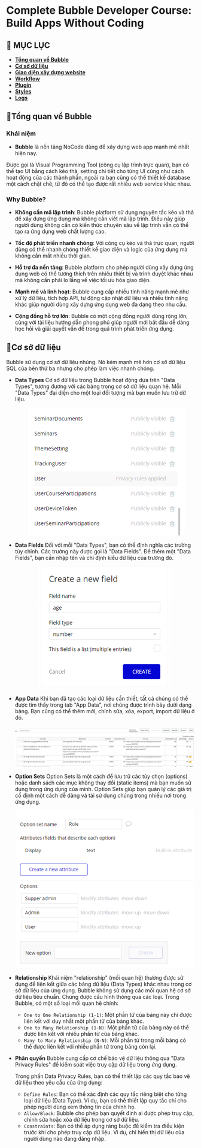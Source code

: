 # **Complete Bubble Developer Course: Build Apps Without Coding**

## 🔷 MỤC LỤC

- **[Tổng quan về Bubble](#tổng-quan-về-bubble)**
- **[Cơ sở dữ liệu](#cơ-sở-dữ-liệu)**
- **[Giao diện xây dựng website](#giao-diện-xây-dựng-website)**
- **[Workflow](#workflow)**
- **[Plugin](#plugin)**
- **[Styles](#styles)**
- **[Logs](#logs)**

## 🔷Tổng quan về Bubble

### Khái niệm

- **Bubble** là nền tảng NoCode dùng để xây dựng web app mạnh mẽ nhất hiện nay.

Được gọi là Visual Programming Tool (công cụ lập trình trực quan), bạn có thể tạo UI bằng cách kéo thả, setting chi tiết cho từng UI cũng như cách hoạt động của các thành phần, ngoài ra bạn cũng có thể thiết kế database một cách chặt chẽ, từ đó có thể tạo được rất nhiều web service khác nhau.

### Why Bubble?

- **Không cần mã lập trình**: Bubble platform sử dụng nguyên tắc kéo và thả để xây dựng ứng dụng mà không cần viết mã lập trình. Điều này giúp người dùng không cần có kiến thức chuyên sâu về lập trình vẫn có thể tạo ra ứng dụng web chất lượng cao.

- **Tốc độ phát triển nhanh chóng**: Với công cụ kéo và thả trực quan, người dùng có thể nhanh chóng thiết kế giao diện và logic của ứng dụng mà không cần mất nhiều thời gian.

- **Hỗ trợ đa nền tảng**: Bubble platform cho phép người dùng xây dựng ứng dụng web có thể tương thích trên nhiều thiết bị và trình duyệt khác nhau mà không cần phải lo lắng về việc tối ưu hóa giao diện.

- **Mạnh mẽ và linh hoạt**: Bubble cung cấp nhiều tính năng mạnh mẽ như xử lý dữ liệu, tích hợp API, tự động cập nhật dữ liệu và nhiều tính năng khác giúp người dùng xây dựng ứng dụng web đa dạng theo nhu cầu.

- **Cộng đồng hỗ trợ lớn**: Bubble có một cộng đồng người dùng rộng lớn, cùng với tài liệu hướng dẫn phong phú giúp người mới bắt đầu dễ dàng học hỏi và giải quyết vấn đề trong quá trình phát triển ứng dụng.

## 🔷Cơ sở dữ liệu

Bubble sử dụng cơ sở dữ liệu nhúng. Nó kém mạnh mẽ hơn cơ sở dữ liệu SQL của bên thứ ba nhưng cho phép làm việc nhanh chóng.

- **Data Types**
  Cơ sở dữ liệu trong Bubble hoạt động dựa trên "Data Types", tương đương với các bảng trong cơ sở dữ liệu quan hệ. Mỗi "Data Types" đại diện cho một loại đối tượng mà bạn muốn lưu trữ dữ liệu.
  <p align="center" width="100%">
    <img src="images/data-types.png" alt="Data Types">
  </p>

- **Data Fields**
  Đối với mỗi "Data Types", bạn có thể định nghĩa các trường tùy chỉnh. Các trường này được gọi là "Data Fields". Để thêm một "Data Fields", bạn cần nhập tên và chỉ định kiểu dữ liệu của trường đó.
  <p align="center" width="100%">
    <img src="images/data-fields.png" alt="Data Fields">
  </p>

- **App Data**
  Khi bạn đã tạo các loại dữ liệu cần thiết, tất cả chúng có thể được tìm thấy trong tab "App Data", nơi chúng được trình bày dưới dạng bảng. Bạn cũng có thể thêm mới, chỉnh sửa, xóa, export, import dữ liệu ở đó.
  <p align="center" width="100%">
    <img src="images/app-data.png" alt="App Data">
  </p>

- **Option Sets**
  Option Sets là một cách để lưu trữ các tùy chọn (options) hoặc danh sách các mục không thay đổi (static items) mà bạn muốn sử dụng trong ứng dụng của mình. Option Sets giúp bạn quản lý các giá trị cố định một cách dễ dàng và tái sử dụng chúng trong nhiều nơi trong ứng dụng.
  <p align="center" width="100%">
    <img src="images/option-sets.png" alt="Option Sets">
  </p>

- **Relationship**
  Khái niệm "relationship" (mối quan hệ) thường được sử dụng để liên kết giữa các bảng dữ liệu (Data Types) khác nhau trong cơ sở dữ liệu của ứng dụng. Bubble không sử dụng các mối quan hệ cơ sở dữ liệu tiêu chuẩn. Chúng được cấu hình thông qua các loại. Trong Bubble, có một số loại mối quan hệ chính:

  - `One to One Relationship (1-1)`: Một phần tử của bảng này chỉ được liên kết với duy nhất một phần tử của bảng khác.
  - `One to Many Relationship (1-N)`: Một phần tử của bảng này có thể được liên kết với nhiều phần tử của bảng khác.
  - `Many to Many Relationship (N-N)`: Mỗi phần tử trong mỗi bảng có thể được liên kết với nhiều phần tử trong bảng còn lại.

- **Phân quyền**
  Bubble cung cấp cơ chế bảo vệ dữ liệu thông qua "Data Privacy Rules" để kiểm soát việc truy cập dữ liệu trong ứng dụng.

  Trong phần Data Privacy Rules, bạn có thể thiết lập các quy tắc bảo vệ dữ liệu theo yêu cầu của ứng dụng:

  - `Define Rules`: Bạn có thể xác định các quy tắc riêng biệt cho từng loại dữ liệu (Data Type). Ví dụ, bạn có thể thiết lập quy tắc chỉ cho phép người dùng xem thông tin của chính họ.
  - `Allow/Block`: Bubble cho phép bạn quyết định ai được phép truy cập, chỉnh sửa hoặc xóa dữ liệu trong cơ sở dữ liệu.
  - `Constraints`: Bạn có thể áp dụng ràng buộc để kiểm tra điều kiện trước khi cho phép truy cập dữ liệu. Ví dụ, chỉ hiển thị dữ liệu của người dùng nào đang đăng nhập.

